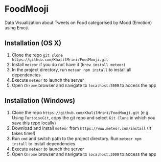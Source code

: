 # FoodMooji

Data Visualization about Tweets on Food categorised by Mood (Emotion) using Emoji.

## Installation (OS X)

1. Clone the repo `git clone https://github.com/KhalilMrini/FoodMooji.git`
2. Install `meteor` if you do not have it (`brew install meteor`)
3. In the project directory, run `meteor npm install` to install all dependencies
4. Execute `meteor` to launch the server
5. Open `Chrome` browser and navigate to `localhost:3000` to access the app

## Installation (Windows)

1. Clone the repo `https://github.com/KhalilMrini/FoodMooji.git` (e.g. Using `TortoiseGit`, copy the git repo and select `Git Clone` in which you save this repo locally)
2. Download and install `meteor` from `https://www.meteor.com/install` (It takes time!)
3. Run `cmd` and switch path to the project directory. Run `meteor npm install` to install dependencies
4. Execute `meteor` to launch the server
5. Open `Chrome` browser and navigate to `localhost:3000` to access the app

